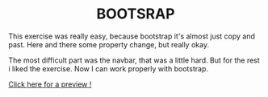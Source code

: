 <h1><center> BOOTSRAP</center></h1>

This exercise was really easy, because bootstrap it's almost just copy and past. Here and there some property change, but really okay.

The most difficult part was the navbar, that was a little hard. But for the rest i liked the exercise. Now I can work properly with bootstrap.

 <a href="https://benna93.github.io/Frameworking-FTW/">Click here for a preview !</a>
